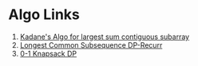 # Algo Links

1. [Kadane's Algo for largest sum contiguous subarray](https://www.geeksforgeeks.org/largest-sum-contiguous-subarray/)
2. [Longest Common Subsequence DP-Recurr](https://www.geeksforgeeks.org/longest-common-subsequence/)
3. [0-1 Knapsack DP](https://www.geeksforgeeks.org/knapsack-problem/)
